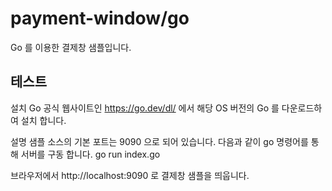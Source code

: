 # payment-window/go

Go 를 이용한 결제창 샘플입니다.



## 테스트
설치
Go 공식 웹사이트인 https://go.dev/dl/ 에서 해당 OS 버전의 Go 를 다운로드하여 설치 합니다.

설명
샘플 소스의 기본 포트는 9090 으로 되어 있습니다.
다음과 같이 go 명령어를 통해 서버를 구동 합니다.
go run index.go 

브라우저에서 http://localhost:9090 로 결제창 샘플을 띄웁니다.
